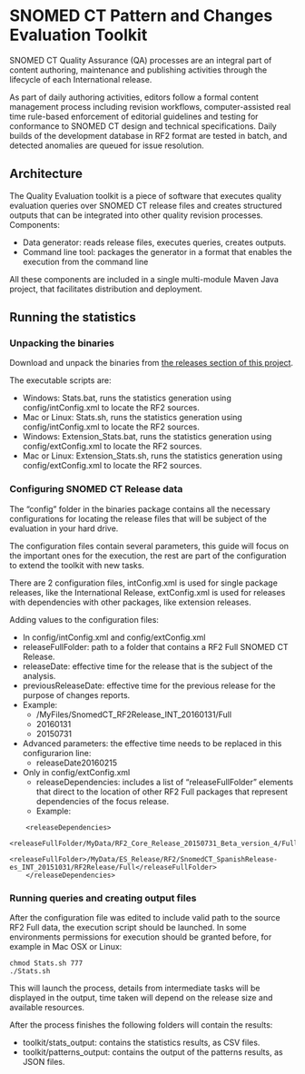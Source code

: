 # SNOMED CT Pattern and Changes Evaluation Toolkit

SNOMED CT Quality Assurance (QA) processes are an integral part of content authoring, maintenance and publishing activities through the lifecycle of each International release.

As part of daily authoring activities, editors follow a formal content management process including revision workflows, computer-assisted real time rule-based enforcement of editorial guidelines and testing for conformance to SNOMED CT design and technical specifications. Daily builds of the development database in RF2 format are tested in batch, and detected anomalies are queued for issue resolution.

## Architecture

The Quality Evaluation toolkit is a piece of software that executes quality evaluation queries over SNOMED CT release files and creates structured outputs that can be integrated into other quality revision processes.
Components:

* Data generator: reads release files, executes queries, creates outputs.
* Command line tool: packages the generator in a format that enables the execution from the command line

All these components are included in a single multi-module Maven Java project, that facilitates distribution and deployment.

## Running the statistics 

### Unpacking the binaries

Download and unpack the binaries from [the releases section of this project](https://github.com/termMed/sct-statistics-qa/releases).

The executable scripts are:

* Windows: Stats.bat, runs the statistics generation using config/intConfig.xml to locate the RF2 sources.
* Mac or Linux: Stats.sh, runs the statistics generation using config/intConfig.xml to locate the RF2 sources.
* Windows: Extension_Stats.bat, runs the statistics generation using config/extConfig.xml to locate the RF2 sources.
* Mac or Linux: Extension_Stats.sh, runs the statistics generation using config/extConfig.xml to locate the RF2 sources.
	
###	Configuring SNOMED CT Release data

The “config” folder in the binaries package contains all the necessary configurations for locating the release files that will be subject of the evaluation in your hard drive.

The configuration files contain several parameters, this guide will focus on the important ones for the execution, the rest are part of the configuration to extend the toolkit with new tasks.

There are 2 configuration files, intConfig.xml is used for single package releases, like the International Release, extConfig.xml is used for releases with dependencies with other packages, like extension releases.

Adding values to the configuration files:

*	In config/intConfig.xml and config/extConfig.xml
  * releaseFullFolder: path to a folder that contains a RF2 Full SNOMED CT Release.
  * releaseDate: effective time for the release that is the subject of the analysis.
  * previousReleaseDate: effective time for the previous release for the purpose of changes reports.
  * Example:
    * <releaseFullFolder>/MyFiles/SnomedCT_RF2Release_INT_20160131/Full</releaseFullFolder>
    * <releaseDate>20160131</releaseDate>
    * <previousReleaseDate>20150731</previousReleaseDate>
  * Advanced parameters: the effective time needs to be replaced in this configurarion line:
    * <param><name>releaseDate</name><value>20160215</value></param>
* Only in config/extConfig.xml
  * releaseDependencies: includes a list of “releaseFullFolder” elements that direct to the location of other RF2 Full packages that represent dependencies of the focus release.
  * Example:
```
    <releaseDependencies>
      <releaseFullFolder/MyData/RF2_Core_Release_20150731_Beta_version_4/Full</releaseFullFolder>
      <releaseFullFolder>/MyData/ES_Release/RF2/SnomedCT_SpanishRelease-es_INT_20151031/RF2Release/Full</releaseFullFolder>
    </releaseDependencies>
```
###	Running queries and creating output files

After the configuration file was edited to include valid path to the source RF2 Full data, the execution script should be launched. In some environments permissions for execution should be granted before, for example in Mac OSX or Linux:

```
chmod Stats.sh 777
./Stats.sh
```

This will launch the process, details from intermediate tasks will be displayed in the output, time taken will depend on the release size and available resources.

After the process finishes the following folders will contain the results:

* toolkit/stats_output: contains the statistics results, as CSV files.
* toolkit/patterns_output: contains the output of the patterns results, as JSON files.
